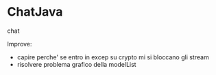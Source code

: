 # ChatJava
chat

Improve:
 - capire perche' se entro in excep su crypto mi si bloccano gli stream
 - risolvere problema grafico della modelList
